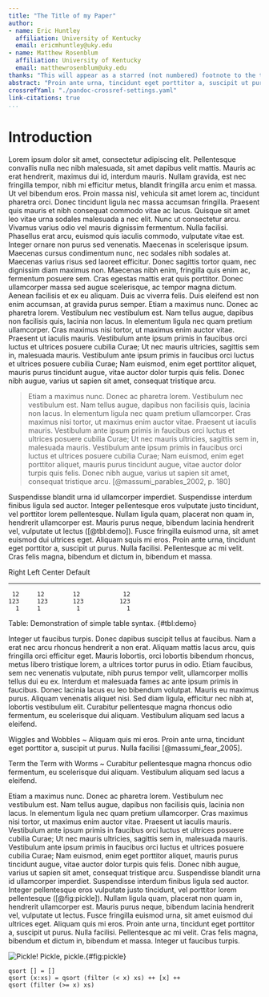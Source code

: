 ```yaml
---
title: "The Title of my Paper"
author:
- name: Eric Huntley
  affiliation: University of Kentucky
  email: ericmhuntley@uky.edu
- name: Matthew Rosenblum
  affiliation: University of Kentucky
  email: matthewrosenblum@uky.edu
thanks: "This will appear as a starred (not numbered) footnote to the title."
abstract: "Proin ante urna, tincidunt eget porttitor a, suscipit ut purus. Nulla facilisi. Pellentesque ac mi velit. Cras felis magna, bibendum et dictum in, bibendum et massa. Integer ut faucibus turpis. Donec dapibus suscipit tellus at faucibus. Nam a erat nec arcu rhoncus hendrerit a non erat. Aliquam mattis lacus arcu, quis fringilla orci efficitur eget. Mauris lobortis, orci lobortis bibendum rhoncus, metus libero tristique lorem, a ultrices tortor purus in odio. Etiam faucibus, sem nec venenatis vulputate, nibh purus tempor velit, ullamcorper mollis tellus dui eu ex. Interdum et malesuada fames ac ante ipsum primis in faucibus. Donec lacinia lacus eu leo bibendum volutpat. Mauris eu maximus purus."
crossrefYaml: "./pandoc-crossref-settings.yaml"
link-citations: true
...
```


# Introduction

Lorem ipsum dolor sit amet, consectetur adipiscing elit. Pellentesque convallis nulla nec nibh malesuada, sit amet dapibus velit mattis. Mauris ac erat hendrerit, maximus dui id, interdum mauris. Nullam gravida, est nec fringilla tempor, nibh mi efficitur metus, blandit fringilla arcu enim et massa. Ut vel bibendum eros. Proin massa nisl, vehicula sit amet lorem ac, tincidunt pharetra orci. Donec tincidunt ligula nec massa accumsan fringilla. Praesent quis mauris et nibh consequat commodo vitae ac lacus. Quisque sit amet leo vitae urna sodales malesuada a nec elit. Nunc ut consectetur arcu. Vivamus varius odio vel mauris dignissim fermentum. Nulla facilisi. Phasellus erat arcu, euismod quis iaculis commodo, vulputate vitae est. Integer ornare non purus sed venenatis. Maecenas in scelerisque ipsum. Maecenas cursus condimentum nunc, nec sodales nibh sodales at. Maecenas varius risus sed laoreet efficitur. Donec sagittis tortor quam, nec dignissim diam maximus non. Maecenas nibh enim, fringilla quis enim ac, fermentum posuere sem. Cras egestas mattis erat quis porttitor. Donec ullamcorper massa sed augue scelerisque, ac tempor magna dictum. Aenean facilisis et ex eu aliquam. Duis ac viverra felis. Duis eleifend est non enim accumsan, at gravida purus semper. Etiam a maximus nunc. Donec ac pharetra lorem. Vestibulum nec vestibulum est. Nam tellus augue, dapibus non facilisis quis, lacinia non lacus. In elementum ligula nec quam pretium ullamcorper. Cras maximus nisi tortor, ut maximus enim auctor vitae. Praesent ut iaculis mauris. Vestibulum ante ipsum primis in faucibus orci luctus et ultrices posuere cubilia Curae; Ut nec mauris ultricies, sagittis sem in, malesuada mauris. Vestibulum ante ipsum primis in faucibus orci luctus et ultrices posuere cubilia Curae; Nam euismod, enim eget porttitor aliquet, mauris purus tincidunt augue, vitae auctor dolor turpis quis felis. Donec nibh augue, varius ut sapien sit amet, consequat tristique arcu.

> Etiam a maximus nunc. Donec ac pharetra lorem. Vestibulum nec vestibulum est. Nam tellus augue, dapibus non facilisis quis, lacinia non lacus. In elementum ligula nec quam pretium ullamcorper. Cras maximus nisi tortor, ut maximus enim auctor vitae. Praesent ut iaculis mauris. Vestibulum ante ipsum primis in faucibus orci luctus et ultrices posuere cubilia Curae; Ut nec mauris ultricies, sagittis sem in, malesuada mauris. Vestibulum ante ipsum primis in faucibus orci luctus et ultrices posuere cubilia Curae; Nam euismod, enim eget porttitor aliquet, mauris purus tincidunt augue, vitae auctor dolor turpis quis felis. Donec nibh augue, varius ut sapien sit amet, consequat tristique arcu. [@massumi_parables_2002, p. 180]

Suspendisse blandit urna id ullamcorper imperdiet. Suspendisse interdum finibus ligula sed auctor. Integer pellentesque eros vulputate justo tincidunt, vel porttitor lorem pellentesque. Nullam ligula quam, placerat non quam in, hendrerit ullamcorper est. Mauris purus neque, bibendum lacinia hendrerit vel, vulputate ut lectus ([@tbl:demo]). Fusce fringilla euismod urna, sit amet euismod dui ultrices eget. Aliquam squis mi eros. Proin ante urna, tincidunt eget porttitor a, suscipit ut purus. Nulla facilisi. Pellentesque ac mi velit. Cras felis magna, bibendum et dictum in, bibendum et massa.

  Right     Left     Center     Default
-------     ------ ----------   -------
     12     12        12            12
    123     123       123          123
      1     1          1             1

Table:  Demonstration of simple table syntax. {#tbl:demo}

Integer ut faucibus turpis. Donec dapibus suscipit tellus at faucibus. Nam a erat nec arcu rhoncus hendrerit a non erat. Aliquam mattis lacus arcu, quis fringilla orci efficitur eget. Mauris lobortis, orci lobortis bibendum rhoncus, metus libero tristique lorem, a ultrices tortor purus in odio. Etiam faucibus, sem nec venenatis vulputate, nibh purus tempor velit, ullamcorper mollis tellus dui eu ex. Interdum et malesuada fames ac ante ipsum primis in faucibus. Donec lacinia lacus eu leo bibendum volutpat. Mauris eu maximus purus. Aliquam venenatis aliquet nisi. Sed diam ligula, efficitur nec nibh at, lobortis vestibulum elit. Curabitur pellentesque magna rhoncus odio fermentum, eu scelerisque dui aliquam. Vestibulum aliquam sed lacus a eleifend.

Wiggles and Wobbles
~  Aliquam quis mi eros. Proin ante urna, tincidunt eget porttitor a, suscipit ut purus. Nulla facilisi [@massumi_fear_2005].

Term the Term with Worms
~  Curabitur pellentesque magna rhoncus odio fermentum, eu scelerisque dui aliquam. Vestibulum aliquam sed lacus a eleifend.

Etiam a maximus nunc. Donec ac pharetra lorem. Vestibulum nec vestibulum est. Nam tellus augue, dapibus non facilisis quis, lacinia non lacus. In elementum ligula nec quam pretium ullamcorper. Cras maximus nisi tortor, ut maximus enim auctor vitae. Praesent ut iaculis mauris. Vestibulum ante ipsum primis in faucibus orci luctus et ultrices posuere cubilia Curae; Ut nec mauris ultricies, sagittis sem in, malesuada mauris. Vestibulum ante ipsum primis in faucibus orci luctus et ultrices posuere cubilia Curae; Nam euismod, enim eget porttitor aliquet, mauris purus tincidunt augue, vitae auctor dolor turpis quis felis. Donec nibh augue, varius ut sapien sit amet, consequat tristique arcu. Suspendisse blandit urna id ullamcorper imperdiet. Suspendisse interdum finibus ligula sed auctor. Integer pellentesque eros vulputate justo tincidunt, vel porttitor lorem pellentesque ([@fig:pickle]). Nullam ligula quam, placerat non quam in, hendrerit ullamcorper est. Mauris purus neque, bibendum lacinia hendrerit vel, vulputate ut lectus. Fusce fringilla euismod urna, sit amet euismod dui ultrices eget. Aliquam quis mi eros. Proin ante urna, tincidunt eget porttitor a, suscipit ut purus. Nulla facilisi. Pellentesque ac mi velit. Cras felis magna, bibendum et dictum in, bibendum et massa. Integer ut faucibus turpis.

![Pickle! Pickle, pickle.](http://portofsubs.com/wp-content/uploads/2015/03/Side-Whole-Pickle.png){#fig:pickle}

    qsort [] = []
    qsort (x:xs) = qsort (filter (< x) xs) ++ [x] ++
    qsort (filter (>= x) xs)
